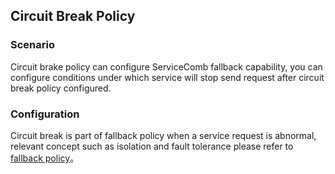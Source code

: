 ## Circuit Break Policy
### Scenario

Circuit brake policy can configure ServiceComb fallback capability, you can configure conditions under which service will stop send request after circuit break policy configured.

### Configuration

Circuit break is part of fallback policy when a service request is abnormal, relevant concept such as isolation and fault tolerance please refer to [fallback policy](/build-provider/configuration/downgrade-strategy.md)。
